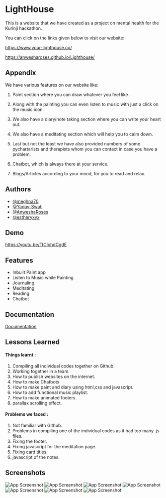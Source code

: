 # LightHouse 

This is a website that we have created as a project on mental health for the Kurinji hackathon.

You can click on the links given below to visit our website:

https://www.your-lighthouse.co/

https://anwesharoses.github.io/Lighthouse/


## Appendix

We have various features on our website like:

1.  Paint section where you can draw whatever you feel like .

2.  Along with the painting you can even listen to music with just a click on the music icon.

3.  We also have a diary/note taking section where you can write your heart out.

4.  We also have a meditating section which will help you to calm down.

5.  Last but not the least we have also provided numbers of some pychartarists and therapists whom you can contact in case you have a problem.

6.  Chatbot,  which is always there at your service.

7.  Blogs/Articles according to your mood, for you to read and relax.


## Authors

- [@meghna70](https://github.com/meghna70)
- [@Yadav-Swati](https://github.com/Yadav-Swati)
- [@AnweshaRoses](https://github.com/AnweshaRoses)
- [@estheryxyx](https://github.com/estheryxyx)

## Demo

https://youtu.be/TtCIohdCgdE

## Features

- Inbuilt Paint app
- Listen to Music while Painting
- Journaling
- Meditating
- Reading
- Chatbot



## Documentation

[Documentation](https://docs.google.com/document/d/1FKeCQtZdWHpIuR8HY_g5RMFanNdZ1QTGgD9ocASva1k/edit?usp=sharing)


## Lessons Learned

#### Things learnt :

1. Compiling all individual codes together on Github.
2. Working together in a team.
3. How to publish websites on the internet.
4. How to make Chatbots
5. How to make paint and diary using html,css and javascript.
6. How to add functional music playlist. 
7. How to make animated footers.
8. parallax scrolling effect.


#### Problems we faced :

1. Not familiar with Github.
2. Problems in compiling one of the individual codes as it had too many .js files.
3. Fixing the footer.
4. Fixing javascript for the meditation page.
5. Fixing card titles.
6. javascript of the notes.










## Screenshots

![App Screenshot](https://media.discordapp.net/attachments/939762832721985559/942392149750710272/unknown.png)
![App Screenshot](https://media.discordapp.net/attachments/939762832721985559/942392218994499634/unknown.png)
![App Screenshot](https://media.discordapp.net/attachments/939762832721985559/942391548438511636/unknown.png)
![App Screenshot](https://media.discordapp.net/attachments/939762832721985559/942391479127666788/unknown.png?width=1862&height=900)
![App Screenshot](https://media.discordapp.net/attachments/939762832721985559/942391795994726440/unknown.png)
![App Screenshot](https://media.discordapp.net/attachments/939762832721985559/942391993747783710/unknown.png)
![App Screenshot](https://media.discordapp.net/attachments/939762832721985559/942393358985359400/unknown.png)

 
